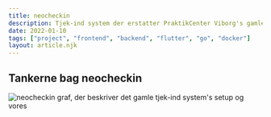 ```yaml
---
title: neocheckin
description: Tjek-ind system der erstatter PraktikCenter Viborg's gamle tjek-ind system. Artikel ikke skrevet endnu.
date: 2022-01-10
tags: ["project", "frontend", "backend", "flutter", "go", "docker"]
layout: article.njk
--- 
```


## Tankerne bag neocheckin

![neocheckin graf, der beskriver det gamle tjek-ind system's setup og vores](/images/neocheckin/setup.png)


